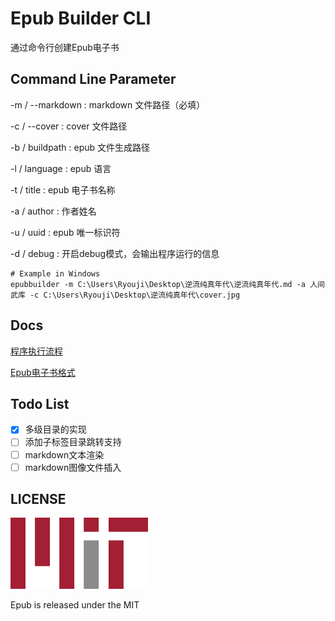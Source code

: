 ﻿# Epub Builder CLI

通过命令行创建Epub电子书

## Command Line Parameter

-m / --markdown : markdown 文件路径（必填）

-c / --cover : cover 文件路径

-b / buildpath : epub 文件生成路径

-l / language : epub 语言

-t / title : epub 电子书名称

-a / author : 作者姓名

-u / uuid : epub 唯一标识符

-d / debug : 开启debug模式，会输出程序运行的信息


```shell
# Example in Windows
epubbuilder -m C:\Users\Ryouji\Desktop\逆流纯真年代\逆流纯真年代.md -a 人间武库 -c C:\Users\Ryouji\Desktop\逆流纯真年代\cover.jpg
```

## Docs

[程序执行流程](./Docs/程序执行流程.md)

[Epub电子书格式](./Docs/Epub电子书格式.md)

## Todo List

- [x] 多级目录的实现
- [ ] 添加子标签目录跳转支持
- [ ] markdown文本渲染
- [ ] markdown图像文件插入

## LICENSE

![MIT](./Docs/Images/MIT.png)

Epub is released under the MIT